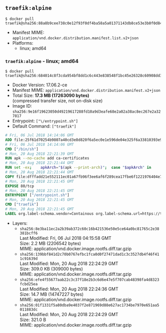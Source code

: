 ## `traefik:alpine`

```console
$ docker pull traefik@sha256:88a8b9cee738c0e12f93f0df4ba58a5a01371143db8ce53e3b0f0d84730f60c6
```

-	Manifest MIME: `application/vnd.docker.distribution.manifest.list.v2+json`
-	Platforms:
	-	linux; amd64

### `traefik:alpine` - linux; amd64

```console
$ docker pull traefik@sha256:684014c8f3cda954bf8dd1c6c443e838548f1bc45e26328c60908dd3d998f861
```

-	Docker Version: 17.06.2-ce
-	Manifest MIME: `application/vnd.docker.distribution.manifest.v2+json`
-	Total Size: **17.3 MB (17263090 bytes)**  
	(compressed transfer size, not on-disk size)
-	Image ID: `sha256:9e16f19623050d49219617288fd10a9d3eafe68e2a02a38ac8ec267e2a327817`
-	Entrypoint: `["\/entrypoint.sh"]`
-	Default Command: `["traefik"]`

```dockerfile
# Fri, 06 Jul 2018 14:14:06 GMT
ADD file:25f61d70254b9807a40cd3e8d820f6a5ec0e1e596de04e325f6a33810393e95a in / 
# Fri, 06 Jul 2018 14:14:06 GMT
CMD ["/bin/sh"]
# Mon, 20 Aug 2018 22:21:39 GMT
RUN apk --no-cache add ca-certificates
# Mon, 20 Aug 2018 22:21:44 GMT
RUN set -ex; 	apkArch="$(apk --print-arch)"; 	case "$apkArch" in 		armhf) arch='arm' ;; 		aarch64) arch='arm64' ;; 		x86_64) arch='amd64' ;; 		*) echo >&2 "error: unsupported architecture: $apkArch"; exit 1 ;; 	esac; 	wget --quiet -O /usr/local/bin/traefik "https://github.com/containous/traefik/releases/download/v1.6.6/traefik_linux-$arch"; 	chmod +x /usr/local/bin/traefik
# Mon, 20 Aug 2018 22:21:44 GMT
COPY file:dfffadd21e552111ec01a67fb96f3ee6af6f289cea17fbe6f1221976404e73b3 in / 
# Mon, 20 Aug 2018 22:21:45 GMT
EXPOSE 80/tcp
# Mon, 20 Aug 2018 22:21:45 GMT
ENTRYPOINT ["/entrypoint.sh"]
# Mon, 20 Aug 2018 22:21:45 GMT
CMD ["traefik"]
# Mon, 20 Aug 2018 22:21:45 GMT
LABEL org.label-schema.vendor=Containous org.label-schema.url=https://traefik.io org.label-schema.name=Traefik org.label-schema.description=A modern reverse-proxy org.label-schema.version=v1.6.6 org.label-schema.docker.schema-version=1.0
```

-	Layers:
	-	`sha256:8e3ba11ec2a2b39ab372c60c16b421536e50e5ce64a0bc81765c2e38381bcff6`  
		Last Modified: Fri, 06 Jul 2018 04:15:58 GMT  
		Size: 2.2 MB (2206542 bytes)  
		MIME: application/vnd.docker.image.rootfs.diff.tar.gzip
	-	`sha256:139bbf841d2c70b0767efbc1fca0d0f27471dad1c3c3527db4f46f411c91639d`  
		Last Modified: Mon, 20 Aug 2018 22:24:29 GMT  
		Size: 309.0 KB (309000 bytes)  
		MIME: application/vnd.docker.image.rootfs.diff.tar.gzip
	-	`sha256:efe4f55677aab22c3c37f18e2b3c6d6e47e5f707cab48398fa4d8323fcbd25ea`  
		Last Modified: Mon, 20 Aug 2018 22:24:36 GMT  
		Size: 14.7 MB (14747227 bytes)  
		MIME: application/vnd.docker.image.rootfs.diff.tar.gzip
	-	`sha256:01f1331f5a80dba9e4037f2e871969d88e627ac1734be7970e651aa5011883dc`  
		Last Modified: Mon, 20 Aug 2018 22:24:29 GMT  
		Size: 321.0 B  
		MIME: application/vnd.docker.image.rootfs.diff.tar.gzip
